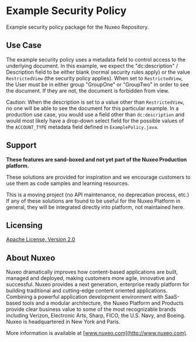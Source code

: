 # Example Security Policy

Example security policy package for the Nuxeo Repository.

## Use Case

The example security policy uses a metadata field to control access to the underlying document.  In this example, we expect the "dc:description" / Description field to be either blank (normal security rules apply) or the value `RestrictedView` (the security policy applies).  When set to `RestrictedView`, the User must be in either group "GroupOne" or "GroupTwo" in order to see the document.  If they are not, the document is forbidden from view.

Caution: When the description is set to a value other than `RestrictedView`, no one will be able to see the document for this particular example.  In a production use case, you would use a field other than `dc:description` and would most likely have a drop-down select field for the possible values of the `ACCOUNT_TYPE` metadata field defined in `ExamplePolicy.java`.

## Support

**These features are sand-boxed and not yet part of the Nuxeo Production platform.**

These solutions are provided for inspiration and we encourage customers to use them as code samples and learning resources.

This is a moving project (no API maintenance, no deprecation process, etc.) If any of these solutions are found to be useful for the Nuxeo Platform in general, they will be integrated directly into platform, not maintained here.

## Licensing

[Apache License, Version 2.0](http://www.apache.org/licenses/LICENSE-2.0)

## About Nuxeo

Nuxeo dramatically improves how content-based applications are built, managed and deployed, making customers more agile, innovative and successful. Nuxeo provides a next generation, enterprise ready platform for building traditional and cutting-edge content oriented applications. Combining a powerful application development environment with SaaS-based tools and a modular architecture, the Nuxeo Platform and Products provide clear business value to some of the most recognizable brands including Verizon, Electronic Arts, Sharp, FICO, the U.S. Navy, and Boeing. Nuxeo is headquartered in New York and Paris.

More information is available at [www.nuxeo.com](http://www.nuxeo.com).

